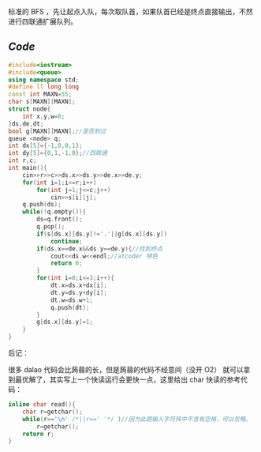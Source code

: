 标准的 BFS ，先让起点入队，每次取队首，如果队首已经是终点直接输出，不然进行四联通扩展队列。

## _Code_

```cpp
#include<iostream>
#include<queue>
using namespace std;
#define ll long long
const int MAXN=55;
char s[MAXN][MAXN];
struct node{
	int x,y,w=0;
}ds,de,dt;
bool g[MAXN][MAXN];//是否到过
queue <node> q;
int dx[5]={-1,0,0,1};
int dy[5]={0,1,-1,0};//四联通
int r,c;
int main(){
    cin>>r>>c>>ds.x>>ds.y>>de.x>>de.y;
    for(int i=1;i<=r;i++)
    	for(int j=1;j<=c;j++)
    		cin>>s[i][j];
    q.push(ds);
    while(!q.empty()){
    	ds=q.front();
    	q.pop();
    	if(s[ds.x][ds.y]!='.'||g[ds.x][ds.y])
    		continue;
    	if(ds.x==de.x&&ds.y==de.y){//找到终点
    		cout<<ds.w<<endl;//atcoder 特色
    		return 0;
    	}
    	for(int i=0;i<=3;i++){
    		dt.x=ds.x+dx[i];
    		dt.y=ds.y+dy[i];
    		dt.w=ds.w+1;
    		q.push(dt);
    	}
    	g[ds.x][ds.y]=1;
    }
}
```
后记：

很多 dalao 代码会比蒟蒻的长，但是蒟蒻的代码不经意间（没开 O2） 就可以拿到最优解了，其实写上一个快读运行会更快一点，这里给出 char 快读的参考代码：
```cpp
inline char read(){
    char r=getchar();
    while(r=='\n' /*||r==' '*/ )//因为此题输入字符阵中不含有空格，可以忽略。
        r=getchar();
    return r;
}
```
